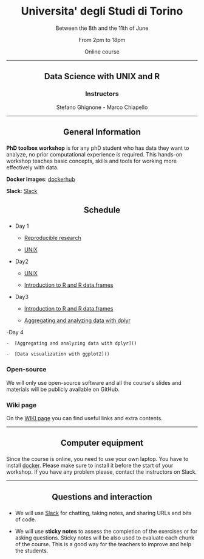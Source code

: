 <center><h1>Universita' degli Studi di Torino</h1>
<p>Between the 8th and the 11th of June</p>
<p>From 2pm to 18pm<pm>
<p>Online course<p>
</center>

---

<center>
<h2><p>Data Science with UNIX and R</p>
<h3>Instructors</h3>
<p>Stefano Ghignone - Marco Chiapello</p>
</center>

---

<center><h2><p>General Information</p></h2></center>


**PhD toolbox workshop** is for any phD student who has data they want to analyze, no prior computational experience is required. This hands-on workshop teaches basic concepts, skills and tools for working more effectively with data.

**Docker images**: [dockerhub](https://hub.docker.com/repository/docker/phdtoolboxcourse/2020_course)

**Slack**: [Slack](https://phdtoolbox2020.slack.com/)

<center><h2><p>Schedule</p></h2></center>

- Day 1

	-  [Reproducible research]()

	-  [UNIX]()

- Day2

	-  [UNIX]()

	-  [Introduction to R and R data.frames]()


- Day3

	-  [Introduction to R and R data.frames]()

	-  [Aggregating and analyzing data with dplyr]()

-Day 4

	-  [Aggregating and analyzing data with dplyr]()

	-  [Data visualization with ggplot2]()


### Open-source

We will only use open-source software and all the course's slides and materials will be publicly available on GitHub.

### Wiki page

On the [WIKI page](https://github.com/PhD-Toolbox-course/2020_PhD_Toolbox_course-/wiki) you can find useful links and extra contents.

---

<center><h2><p>Computer equipment</p></h2></center>

Since the course is online, you need to use your own laptop. You have to install [docker](https://docs.docker.com/). Please make sure to install it before the start of your workshop. If you have any problem please, contact the instructors on Slack.

---

<center><h2><p>Questions and interaction</p></h2></center>

- We will use [Slack](https://phdtoolbox2020.slack.com/) for chatting, taking notes, and sharing URLs and bits of code.

- We will use **sticky notes** to assess the completion of the exercises or for asking questions. Sticky notes will be also used to evaluate each chunk of the course. This is a good way for the teachers to improve and help the students.
